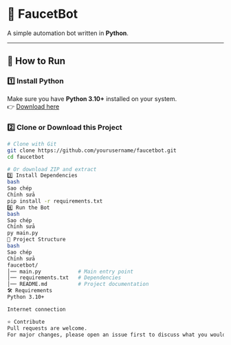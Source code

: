 # 🚀 FaucetBot

A simple automation bot written in **Python**.

---

## 📌 How to Run

### 1️⃣ Install Python
Make sure you have **Python 3.10+** installed on your system.  
👉 [Download here](https://www.python.org/downloads/)

### 2️⃣ Clone or Download this Project
```bash
# Clone with Git
git clone https://github.com/yourusername/faucetbot.git
cd faucetbot

# Or download ZIP and extract
3️⃣ Install Dependencies
bash
Sao chép
Chỉnh sửa
pip install -r requirements.txt
4️⃣ Run the Bot
bash
Sao chép
Chỉnh sửa
py main.py
📂 Project Structure
bash
Sao chép
Chỉnh sửa
faucetbot/
│── main.py            # Main entry point
│── requirements.txt   # Dependencies
│── README.md          # Project documentation
🛠 Requirements
Python 3.10+

Internet connection

⭐️ Contribute
Pull requests are welcome.
For major changes, please open an issue first to discuss what you would like to change.